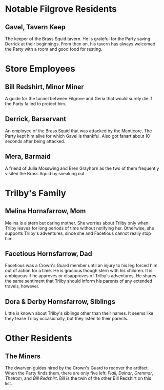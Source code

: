 # Notable Filgrove Residents

## Gavel, Tavern Keep

The keeper of the Brass Squid tavern. He is grateful for the Party saving Derrick at their beginnings. From then on, his tavern has always welcomed the Party with a room and good food for resting.

# Store Employees

## Bill Redshirt, Minor Miner

A guide for the tunnel between Filgrove and Geria that would surely die if the Party failed to protect him. 

## Derrick, Barservant

An employee of the Brass Squid that was attacked by the Manticore. The Party kept him alive for which Gavel is thankful. Also got fanart about 10 seconds after being attacked.

## Mera, Barmaid

A friend of Julia Mosswing and Bren Grayhorn as the two of them frequently visited the Brass Squid by sneaking out. 

# Trilby's Family

## Melina Hornsfarrow, Mom

Melina is a stern but caring mother. She worries about Trilby only when Trilby leaves for long periods of time without notifying her. Otherwise, she supports Trilby's adventures, since she and Facetious cannot really stop him.

## Facetious Hornsfarrow, Dad

Facetious was a Crown's Guard member until an injury to his leg forced him out of action for a time. He is gracious though stern with his children. It is ambiguous if he approves or disapproves of Trilby's adventures. He shares the same sentiment that Trilby should inform his parents of any extended travels, however.

## Dora & Derby Hornsfarrow, Siblings

Little is known about Trilby's siblings other than their names. It seems like they tease Trilby occasionally, but they listen to their parents. 

# Other Residents

## The Miners

The dwarven guides hired by the Crown's Guard to recover the artifact. When the Party finds them, there are only five left: *Flail*, *Dolnar*, *Grenmar*, *Thelrom*, and *Bill Redshirt*. Bill is the twin of the other Bill Redshirt on this list. 